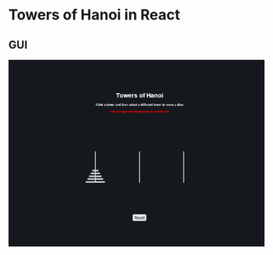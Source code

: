# Towers of Hanoi in React

## GUI
![React](https://github.com/kkemmere/towersofhanoi-react/blob/main/hanoiGUI.PNG)
<br/>
